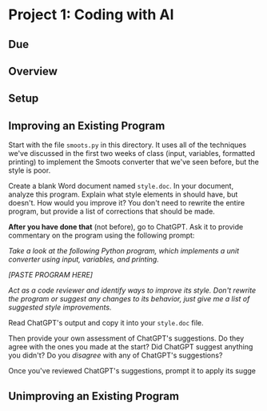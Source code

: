 # Project 1: Coding with AI

## Due

## Overview


## Setup

## Improving an Existing Program

Start with the file `smoots.py` in this directory. It uses all of the techniques we've discussed in the first two weeks of class (input, variables, formatted printing) to implement the Smoots converter that we've seen before, but the style is poor.

Create a blank Word document named `style.doc`. In your document, analyze this program. Explain what style elements in should have, but doesn't. How would you improve it? You don't need to rewrite the entire program, but provide a list of corrections that should be made.

**After you have done that** (not before), go to ChatGPT. Ask it to provide commentary on the program using the following prompt:

*Take a look at the following Python program, which implements a unit converter using input, variables, and printing.*

*[PASTE PROGRAM HERE]*

*Act as a code reviewer and identify ways to improve its style. Don't rewrite the program or suggest any changes to its behavior, just give me a list of suggested style improvements.*

Read ChatGPT's output and copy it into your `style.doc` file.

Then provide your own assessment of ChatGPT's suggestions. Do they agree with the ones you made at the start? Did ChatGPT suggest anything you didn't? Do you *disagree* with any of ChatGPT's suggestions?

Once you've reviewed ChatGPT's suggestions, prompt it to apply its sugge

## Unimproving an Existing Program
